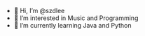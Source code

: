 - 👋 Hi, I’m @szdlee
- 👀 I’m interested in Music and Programming
- 🌱 I’m currently learning Java and Python
